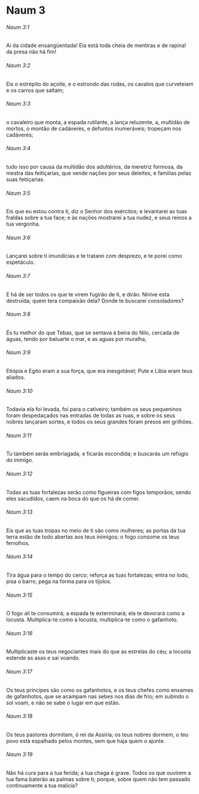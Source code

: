 # Naum 3

###### Naum 3:1

Ai da cidade ensangüentada! Ela está toda cheia de mentiras e de rapina! da presa não há fim!

###### Naum 3:2

Eis o estrépito do açoite, e o estrondo das rodas, os cavalos que curveteiam e os carros que saltam;

###### Naum 3:3

o cavaleiro que monta, a espada rutilante, a lança reluzente, a, multidão de mortos, o montão de cadáveres, e defuntos inumeráveis; tropeçam nos cadáveres;

###### Naum 3:4

tudo isso por causa da multidão dos adultérios, da meretriz formosa, da mestra das feitiçarias, que vende nações por seus deleites, e familias pelas suas feitiçarias.

###### Naum 3:5

Eis que eu estou contra ti, diz o Senhor dos exércitos; e levantarei as tuas fraldas sobre a tua face; e às nações mostrarei a tua nudez, e seus reinos a tua vergonha.

###### Naum 3:6

Lançarei sobre ti imundícias e te tratarei com desprezo, e te porei como espetáculo.

###### Naum 3:7

E há de ser todos os que te virem fugirão de ti, e dirão: Nínive esta destruída; quem tera compaixão dela? Donde te buscarei consoladores?

###### Naum 3:8

És tu melhor do que Tebas, que se sentava à beira do Nilo, cercada de águas, tendo por baluarte o mar, e as aguas por muralha,

###### Naum 3:9

Etiópia e Egito eram a sua força, que era inesgotável; Pute e Líbia eram teus aliados.

###### Naum 3:10

Todavia ela foi levada, foi para o cativeiro; também os seus pequeninos foram despedaçados nas entradas de todas as ruas, e sobre os seus nobres lançaram sortes, e todos os seus grandes foram presos em grilhões.

###### Naum 3:11

Tu também serás embriagada, e ficarás escondida; e buscarás um refúgio do inimigo.

###### Naum 3:12

Todas as tuas fortalezas serão como figueiras com figos temporãos; sendo eles sacudidos, caem na boca do que os há de comer.

###### Naum 3:13

Eis que as tuas tropas no meio de ti são como mulheres; as portas da tua terra estão de todo abertas aos teus inimigos; o fogo consome os teus ferrolhos.

###### Naum 3:14

Tira água para o tempo do cerco; reforça as tuas fortalezas; entra no lodo, pisa o barro, pega na forma para os tijolos.

###### Naum 3:15

O fogo ali te consumirá; a espada te exterminará; ela te devorará como a locusta. Multiplica-te como a locusta, multiplica-te como o gafanhoto.

###### Naum 3:16

Multiplicaste os teus negociantes mais do que as estrelas do céu; a locusta estende as asas e sai voando.

###### Naum 3:17

Os teus príncipes são como os gafanhotos, e os teus chefes como enxames de gafanhotos, que se acampam nas sebes nos dias de frio; em subindo o sol voam, e não se sabe o lugar em que estão.

###### Naum 3:18

Os teus pastores dormitam, ó rei da Assíria; os teus nobres dormem, o teu povo está espalhado pelos montes, sem que haja quem o ajunte.

###### Naum 3:19

Não há cura para a tua ferida; a tua chaga é grave. Todos os que ouvirem a tua fama baterão as palmas sobre ti; porque, sobre quem não tem passado continuamente a tua malícia?

